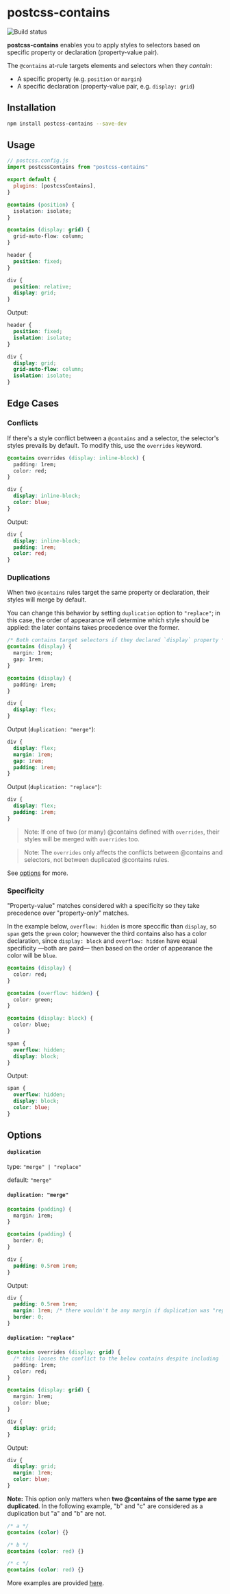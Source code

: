 # postcss-contains

![Build status](https://github.com/rnyell/postcss-contains/actions/workflows/ci.yml/badge.svg)

**postcss-contains** enables you to apply styles to selectors based on specific property or declaration (property-value pair).

The `@contains` at-rule targets elements and selectors when they _contain_:

- A specific property (e.g. `position` or `margin`)
- A specific declaration (property-value pair, e.g. `display: grid`)


## Installation

```sh
npm install postcss-contains --save-dev
```


## Usage

```js
// postcss.config.js
import postcssContains from "postcss-contains"

export default {
  plugins: [postcssContains],
}
```

```css
@contains (position) {
  isolation: isolate;
}

@contains (display: grid) {
  grid-auto-flow: column;
}

header {
  position: fixed;
}

div {
  position: relative;
  display: grid;
}
```

Output:

```css
header {
  position: fixed;
  isolation: isolate;
}

div {
  display: grid;
  grid-auto-flow: column;
  isolation: isolate;
}
```

## Edge Cases

### Conflicts

If there's a style conflict between a `@contains` and a selector, the selector's styles prevails by default. To modify this, use the `overrides` keyword.

```css
@contains overrides (display: inline-block) {
  padding: 1rem;
  color: red;
}

div {
  display: inline-block;
  color: blue;
}
```

Output:

```css
div {
  display: inline-block;
  padding: 1rem;
  color: red;
}
```


### Duplications

When two `@contains` rules target the same property or declaration, their styles will merge by default.

You can change this behavior by setting `duplication` option to `"replace"`; in this case, the order of appearance will determine which style should be applied: the later contains takes precedence over the former.

```css
/* Both contains target selectors if they declared `display` property */
@contains (display) {
  margin: 1rem;
  gap: 1rem;
}

@contains (display) {
  padding: 1rem;
}

div {
  display: flex;
}
```

Output (`duplication: "merge"`):

```css
div {
  display: flex;
  margin: 1rem;
  gap: 1rem;
  padding: 1rem;
}
```

Output (`duplication: "replace"`):

```css
div {
  display: flex;
  padding: 1rem;
}
```

> Note: If one of two (or many) @contains defined with `overrides`, their styles will be merged with `overrides` too.

> Note: The `overrides` only affects the conflicts between @contains and selectors, not between duplicated @contains rules.

See [options](#options) for more.


### Specificity

"Property-value" matches considered with a specificity so they take precedence over "property-only" matches.

In the example below, `overflow: hidden` is more speccific than `display`, so `span` gets the `green` color; howwever the third contains also has a color declaration, since `display: block` and `overflow: hidden` have equal specificity —both are paird— then based on the order of appearance the color will be `blue`.

```css
@contains (display) {
  color: red;
}

@contains (overflow: hidden) {
  color: green;
}

@contains (display: block) {
  color: blue;
}

span {
  overflow: hidden;
  display: block;
}
```

Output:

```css
span {
  overflow: hidden;
  display: block;
  color: blue;
}
```


## Options

#### `duplication`

type: `"merge" | "replace"`

default: `"merge"`

#### `duplication: "merge"`

```css
@contains (padding) {
  margin: 1rem;
}

@contains (padding) {
  border: 0;
}

div {
  padding: 0.5rem 1rem;
}
```

Output:

```css
div {
  padding: 0.5rem 1rem;
  margin: 1rem; /* there wouldn't be any margin if duplication was "replace" */
  border: 0;
}
```

#### `duplication: "replace"`

```css
@contains overrides (display: grid) {
  /* this looses the conflict to the below contains despite including `overrides`; as mentioned, `overrides` only comes to play when there is a conflict between @contains and selectors styles, not when two `@contains` are duplicated. */
  padding: 1rem;
  color: red;
}

@contains (display: grid) {
  margin: 1rem;
  color: blue;
}

div {
  display: grid;
}
```

Output:

```css
div {
  display: grid;
  margin: 1rem;
  color: blue;
}
```

**Note:** This option only matters when **two @contains of the same type are duplicated**. In the following example, "b" and "c" are considered as a duplication but "a" and "b" are not.

```css
/* a */
@contains (color) {}

/* b */
@contains (color: red) {}

/* c */
@contains (color: red) {}
```

More examples are provided [here](./test/exmaples.md).
